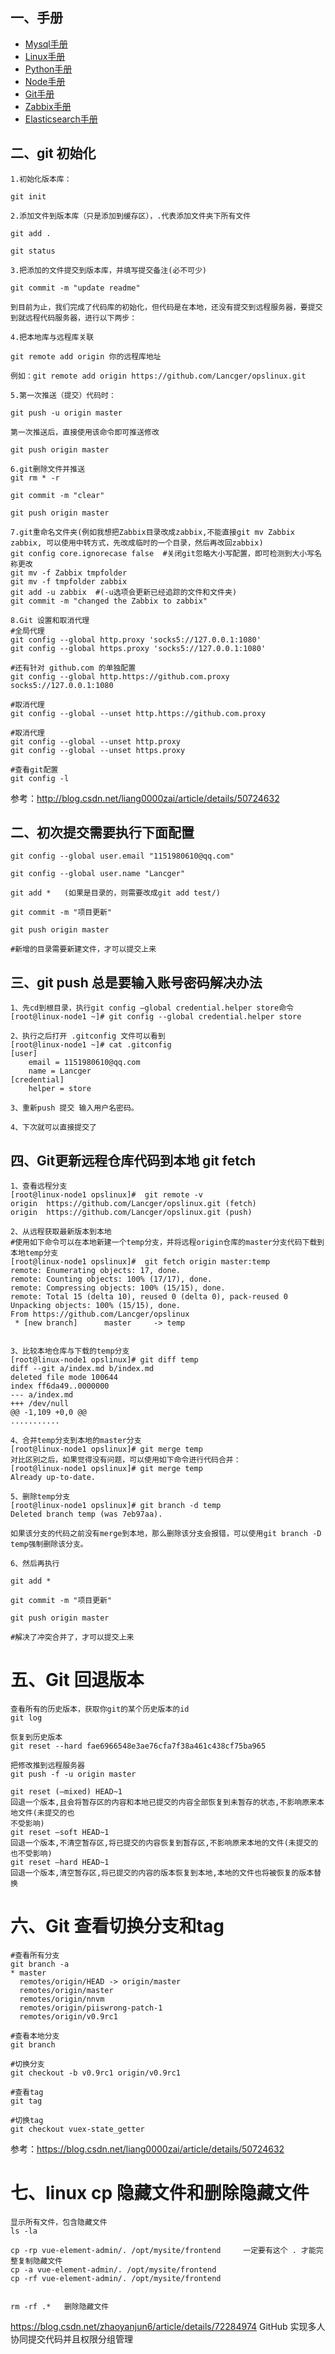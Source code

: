 ## 一、手册
- [Mysql手册](https://github.com/Lancger/opslinux/blob/master/mysql/README.md)
- [Linux手册](https://github.com/Lancger/opslinux/blob/master/linux/README.md)
- [Python手册](https://github.com/Lancger/opslinux/blob/master/python/README.md)
- [Node手册](https://github.com/Lancger/opslinux/blob/master/node/README.md)
- [Git手册](https://github.com/Lancger/opslinux/blob/master/gitlab/git%E5%88%87%E6%8D%A2%E5%88%86%E6%94%AF.md)
- [Zabbix手册](https://github.com/Lancger/opslinux/blob/master/zabbix/v4.0/README.md)
- [Elasticsearch手册](https://github.com/Lancger/opslinux/blob/master/ELFK/elasticsearch/%E6%90%9C%E7%B4%A2%E5%BC%95%E6%93%8E%E7%B3%BB%E5%88%97%E6%96%87%E6%A1%A3.md)


## 二、git 初始化

```
1.初始化版本库：

git init    

2.添加文件到版本库（只是添加到缓存区），.代表添加文件夹下所有文件 

git add .

git status

3.把添加的文件提交到版本库，并填写提交备注(必不可少)

git commit -m "update readme"

到目前为止，我们完成了代码库的初始化，但代码是在本地，还没有提交到远程服务器，要提交到就远程代码服务器，进行以下两步：

4.把本地库与远程库关联

git remote add origin 你的远程库地址

例如：git remote add origin https://github.com/Lancger/opslinux.git

5.第一次推送（提交）代码时：

git push -u origin master 

第一次推送后，直接使用该命令即可推送修改

git push origin master 

6.git删除文件并推送
git rm * -r

git commit -m "clear"

git push origin master

7.git重命名文件夹(例如我想把Zabbix目录改成zabbix,不能直接git mv Zabbix zabbix, 可以使用中转方式，先改成临时的一个目录，然后再改回zabbix)
git config core.ignorecase false  #关闭git忽略大小写配置，即可检测到大小写名称更改
git mv -f Zabbix tmpfolder
git mv -f tmpfolder zabbix
git add -u zabbix  #(-u选项会更新已经追踪的文件和文件夹)
git commit -m "changed the Zabbix to zabbix"

8.Git 设置和取消代理
#全局代理
git config --global http.proxy 'socks5://127.0.0.1:1080'
git config --global https.proxy 'socks5://127.0.0.1:1080'

#还有针对 github.com 的单独配置
git config --global http.https://github.com.proxy socks5://127.0.0.1:1080

#取消代理
git config --global --unset http.https://github.com.proxy

#取消代理
git config --global --unset http.proxy
git config --global --unset https.proxy

#查看git配置
git config -l
```

参考：http://blog.csdn.net/liang0000zai/article/details/50724632


## 二、初次提交需要执行下面配置

```
git config --global user.email "1151980610@qq.com"
  
git config --global user.name "Lancger"

git add *   (如果是目录的，则需要改成git add test/)
  
git commit -m "项目更新"

git push origin master
  
#新增的目录需要新建文件，才可以提交上来
```

## 三、git push 总是要输入账号密码解决办法
```
1、先cd到根目录，执行git config –global credential.helper store命令
[root@linux-node1 ~]# git config --global credential.helper store

2、执行之后打开 .gitconfig 文件可以看到
[root@linux-node1 ~]# cat .gitconfig
[user]
	email = 1151980610@qq.com
	name = Lancger
[credential]
	helper = store
  
3、重新push 提交 输入用户名密码。

4、下次就可以直接提交了
```

## 四、Git更新远程仓库代码到本地 git fetch
```
1、查看远程分支
[root@linux-node1 opslinux]#  git remote -v
origin	https://github.com/Lancger/opslinux.git (fetch)
origin	https://github.com/Lancger/opslinux.git (push)

2、从远程获取最新版本到本地
#使用如下命令可以在本地新建一个temp分支，并将远程origin仓库的master分支代码下载到本地temp分支
[root@linux-node1 opslinux]#  git fetch origin master:temp
remote: Enumerating objects: 17, done.
remote: Counting objects: 100% (17/17), done.
remote: Compressing objects: 100% (15/15), done.
remote: Total 15 (delta 10), reused 0 (delta 0), pack-reused 0
Unpacking objects: 100% (15/15), done.
From https://github.com/Lancger/opslinux
 * [new branch]      master     -> temp
 
 
3、比较本地仓库与下载的temp分支
[root@linux-node1 opslinux]# git diff temp
diff --git a/index.md b/index.md
deleted file mode 100644
index ff6da49..0000000
--- a/index.md
+++ /dev/null
@@ -1,109 +0,0 @@
...........

4、合并temp分支到本地的master分支
[root@linux-node1 opslinux]# git merge temp
对比区别之后，如果觉得没有问题，可以使用如下命令进行代码合并：
[root@linux-node1 opslinux]# git merge temp
Already up-to-date.

5、删除temp分支
[root@linux-node1 opslinux]# git branch -d temp
Deleted branch temp (was 7eb97aa).

如果该分支的代码之前没有merge到本地，那么删除该分支会报错，可以使用git branch -D temp强制删除该分支。
 
6、然后再执行

git add *
  
git commit -m "项目更新"

git push origin master
  
#解决了冲突合并了，才可以提交上来
```

# 五、Git 回退版本
```
查看所有的历史版本，获取你git的某个历史版本的id
git log

恢复到历史版本
git reset --hard fae6966548e3ae76cfa7f38a461c438cf75ba965

把修改推到远程服务器
git push -f -u origin master

git reset (–mixed) HEAD~1
回退一个版本,且会将暂存区的内容和本地已提交的内容全部恢复到未暂存的状态,不影响原来本地文件(未提交的也
不受影响)
git reset –soft HEAD~1
回退一个版本,不清空暂存区,将已提交的内容恢复到暂存区,不影响原来本地的文件(未提交的也不受影响)
git reset –hard HEAD~1
回退一个版本,清空暂存区,将已提交的内容的版本恢复到本地,本地的文件也将被恢复的版本替换
```

# 六、Git 查看切换分支和tag
```
#查看所有分支
git branch -a
* master
  remotes/origin/HEAD -> origin/master
  remotes/origin/master
  remotes/origin/nnvm
  remotes/origin/piiswrong-patch-1
  remotes/origin/v0.9rc1
  
#查看本地分支
git branch

#切换分支
git checkout -b v0.9rc1 origin/v0.9rc1

#查看tag
git tag

#切换tag
git checkout vuex-state_getter
```
参考：https://blog.csdn.net/liang0000zai/article/details/50724632

# 七、linux cp 隐藏文件和删除隐藏文件
```
显示所有文件，包含隐藏文件
ls -la   

cp -rp vue-element-admin/. /opt/mysite/frontend     一定要有这个 . 才能完整复制隐藏文件
cp -a vue-element-admin/. /opt/mysite/frontend
cp -rf vue-element-admin/. /opt/mysite/frontend


rm -rf .*   删除隐藏文件
```

https://blog.csdn.net/zhaoyanjun6/article/details/72284974 GitHub 实现多人协同提交代码并且权限分组管理
